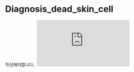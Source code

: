 # Diagnosis_dead_skin_cell

작성해야합니다..
![initial](https://github.com/heeManLee/Diagnosis_dead_skin_cell/files/11901968/1.pdf)
